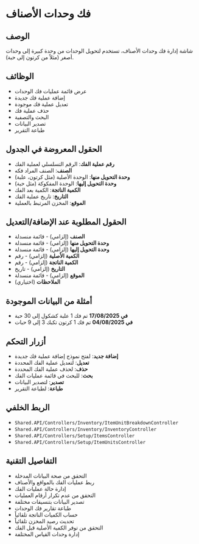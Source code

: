 # فك وحدات الأصناف

## الوصف
شاشة إدارة فك وحدات الأصناف، تستخدم لتحويل الوحدات من وحدة كبيرة إلى وحدات أصغر (مثلاً من كرتون إلى حبة).

## الوظائف
- عرض قائمة عمليات فك الوحدات
- إضافة عملية فك جديدة
- تعديل عملية فك موجودة
- حذف عملية فك
- البحث والتصفية
- تصدير البيانات
- طباعة التقرير

## الحقول المعروضة في الجدول
- **رقم عملية الفك**: الرقم التسلسلي لعملية الفك
- **الصنف**: الصنف المراد فكه
- **وحدة التحويل منها**: الوحدة الأصلية (مثل كرتون، علبة)
- **وحدة التحويل إليها**: الوحدة المفكوكة (مثل حبة)
- **الكمية الناتجة**: الكمية بعد الفك
- **التاريخ**: تاريخ عملية الفك
- **الموقع**: المخزن المرتبط بالعملية

## الحقول المطلوبة عند الإضافة/التعديل
- **الصنف** (إلزامي) - قائمة منسدلة
- **وحدة التحويل منها** (إلزامي) - قائمة منسدلة
- **وحدة التحويل إليها** (إلزامي) - قائمة منسدلة
- **الكمية الأصلية** (إلزامي) - رقم
- **الكمية الناتجة** (إلزامي) - رقم
- **التاريخ** (إلزامي) - تاريخ
- **الموقع** (إلزامي) - قائمة منسدلة
- **الملاحظات** (اختياري)

## أمثلة من البيانات الموجودة
- **في 17/08/2025** تم فك 1 علبة كشكول إلى 30 حبة
- **في 04/08/2025** تم فك 1 كرتون تكبك 3 إلى 9 حبات

## أزرار التحكم
- **إضافة جديد**: لفتح نموذج إضافة عملية فك جديدة
- **تعديل**: لتعديل عملية الفك المحددة
- **حذف**: لحذف عملية الفك المحددة
- **بحث**: للبحث في قائمة عمليات الفك
- **تصدير**: لتصدير البيانات
- **طباعة**: لطباعة التقرير

## الربط الخلفي
- `Shared.API/Controllers/Inventory/ItemUnitBreakdownController`
- `Shared.API/Controllers/Inventory/InventoryController`
- `Shared.API/Controllers/Setup/ItemsController`
- `Shared.API/Controllers/Setup/ItemUnitsController`

## التفاصيل التقنية
- التحقق من صحة البيانات المدخلة
- ربط عمليات الفك بالمواقع والأصناف
- إدارة حالة عمليات الفك
- التحقق من عدم تكرار أرقام العمليات
- تصدير البيانات بتنسيقات مختلفة
- طباعة تقارير فك الوحدات
- حساب الكميات الناتجة تلقائياً
- تحديث رصيد المخزن تلقائياً
- التحقق من توفر الكمية الأصلية قبل الفك
- إدارة وحدات القياس المختلفة
